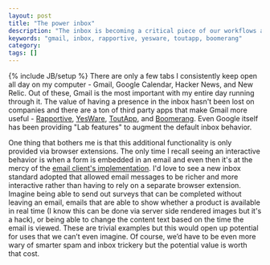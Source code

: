```yaml
---
layout: post
title: "The power inbox"
description: "The inbox is becoming a critical piece of our workflows and we need to have better standards to add functionality rather than relying on 3rd party apps."
keywords: "gmail, inbox, rapportive, yesware, toutapp, boomerang"
category:
tags: []
---
```

{% include JB/setup %}
There are only a few tabs I consistently keep open all day on my computer - Gmail, Google Calendar, Hacker News, and New Relic. Out of these, Gmail is the most important with my entire day running through it. The value of having a presence in the inbox hasn't been lost on companies and there are a ton of third party apps that make Gmail more useful - <a href="http://rapportive.com/" target="_blank">Rapportive</a>, <a href="http://www.yesware.com/" target="_blank">YesWare</a>, <a href="http://www1.toutapp.com/" target="_blank">ToutApp</a>, and <a href="http://www.baydin.com/" target="_blank">Boomerang</a>. Even Google itself has been providing "Lab features" to augment the default inbox behavior.

One thing that bothers me is that this additional functionality is only provided via browser extensions. The only time I recall seeing an interactive behavior is when a form is embedded in an email and even then it's at the mercy of the <a href="http://www.campaignmonitor.com/blog/post/2435/how-forms-perform-in-html-emai/" target="_blank">email client's implementation</a>. I'd love to see a new inbox standard adopted that allowed email messages to be richer and more interactive rather than having to rely on a separate browser extension. Imagine being able to send out surveys that can be completed without leaving an email, emails that are able to show whether a product is available in real time (I know this can be done via server side rendered images but it's a hack), or being able to change the content text based on the time the email is viewed. These are trivial examples but this would open up potential for uses that we can’t even imagine. Of course, we’d have to be even more wary of smarter spam and inbox trickery but the potential value is worth that cost.